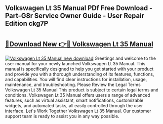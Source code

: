 ## Volkswagen Lt 35 Manual PDf Free Download - Part-G8r Service Owner Guide - User Repair Edition ckg7P

# <h2><a href="http://bc7704.oget.top/?id=Volkswagen+Lt+35+Manual">🔗Download New 👉🔴 Volkswagen Lt 35 Manual</a></h2>

[![Volkswagen Lt 35 Manual new download](https://i.imgur.com/5g1atiW.png)](http://bc7704.oget.top/?id=Volkswagen+Lt+35+Manual)
Greetings and welcome to the user manual for your newly launched Volkswagen Lt 35 Manual. This manual is specifically designed to help you get started with your product and provide you with a thorough understanding of its features, functions, and capabilities. You will find clear instructions for installation, usage, maintenance, and troubleshooting. Please Review the Legal Terms Volkswagen Lt 35 Manual This product is subject to certain legal terms and conditions. Volkswagen Lt 35 Manual offers users a range of advanced features, such as virtual assistant, smart notifications, customizable widgets, and automated tasks, all easily controlled through the user interface. Let's Work Together Volkswagen Lt 35 Manual. Our customer support team is ready to assist you in any way possible.
